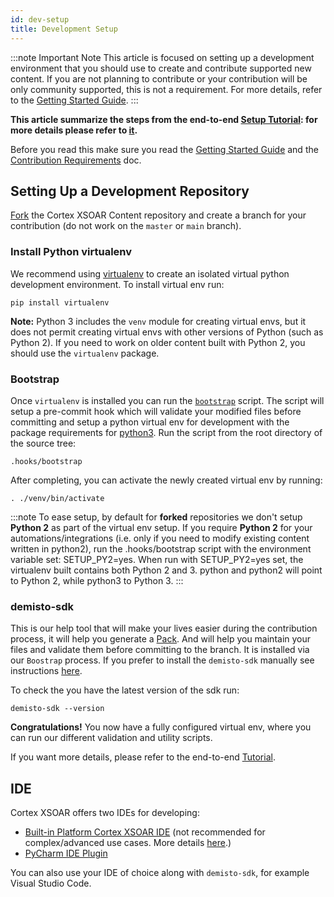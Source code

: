 ```yaml
---
id: dev-setup
title: Development Setup
---
```


:::note Important Note
This article is focused on setting up a development environment that you should use to create and contribute supported new content. If you are not planning to contribute or your contribution will be only community supported, this is not a requirement. For more details, refer to the [Getting Started Guide](../concepts/getting-started-guide#using-the-right-tools).
:::

**This article summarize the steps from the end-to-end [Setup Tutorial](../tutorials/tut-setup-dev): for more details please refer to [it](../tutorials/tut-setup-dev).**

Before you read this make sure you read the [Getting Started Guide](../concepts/getting-started-guide) and the [Contribution Requirements](../contributing/contrib-requirements) doc.

## Setting Up a Development Repository

[Fork](https://guides.github.com/activities/forking/) the Cortex XSOAR Content repository and create a branch for your contribution (do not work on the `master` or `main` branch).

### Install Python virtualenv

We recommend using [virtualenv](https://github.com/pypa/virtualenv) to create an isolated virtual python development environment. To install virtual env run:
```
pip install virtualenv
```
**Note:** Python 3 includes the `venv` module for creating virtual envs, but it does not permit creating virtual envs with other versions of Python (such as Python 2). If you need to work on older content built with Python 2, you should use the `virtualenv` package.

### Bootstrap

Once `virtualenv` is installed you can run the [`bootstrap`](https://github.com/demisto/content/blob/master/.hooks/bootstrap) script. The script will setup a pre-commit hook which will validate your modified files before committing and setup a python virtual env for development with the package requirements for [python3](https://github.com/demisto/content/blob/master/dev-requirements-py3.txt). Run the script from the root directory of the source tree:
```
.hooks/bootstrap
```
After completing, you can activate the newly created virtual env by running:
```
. ./venv/bin/activate
```

:::note
To ease setup, by default for **forked** repositories we don't setup **Python 2** as part of the virtual env setup. If you require **Python 2** for your automations/integrations (i.e. only if you need to modify existing content written in python2), run the .hooks/bootstrap script with the environment variable set: SETUP_PY2=yes. When run with SETUP_PY2=yes set, the virtualenv built contains both Python 2 and 3. python and python2 will point to Python 2, while python3 to Python 3.
:::

### demisto-sdk 
This is our help tool that will make your lives easier during the contribution process, it will help you generate a 
[Pack](../packs/packs-format). And will help you maintain your files and validate them before committing to the branch. It is installed via our `Boostrap` process. If you prefer to install the `demisto-sdk` manually see instructions [here](https://github.com/demisto/demisto-sdk).

To check the you have the latest version of the sdk run:
```
demisto-sdk --version
```

**Congratulations!** You now have a fully configured virtual env, where you can run our different validation and utility scripts. 

If you want more details, please refer to the end-to-end [Tutorial](../tutorials/tut-setup-dev).

## IDE

Cortex XSOAR offers two IDEs for developing: 
* [Built-in Platform Cortex XSOAR IDE](../concepts/xsoar-ide) (not recommended for complex/advanced use cases. More details [here](getting-started-guide#using-the-right-tools).)
* [PyCharm IDE Plugin](../concepts/pycharm-plugin)

You can also use your IDE of choice along with `demisto-sdk`, for example Visual Studio Code.
